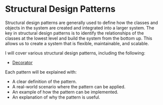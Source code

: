 # Structural Design Patterns

Structural design patterns are generally used to define how the classes and objects in the system are created and integrated into a larger system. The key in structural design patterns is to identify the relationships of the classes at the lowest level and build the system from the bottom up. This allows us to create a system that is flexible, maintainable, and scalable.

I will cover various structural design patterns, including the following:

- [Decorator](./Decorator/README.md)

Each pattern will be explained with:

- A clear definition of the pattern.
- A real-world scenario where the pattern can be applied.
- An example of how the pattern can be implemented.
- An explanation of why the pattern is useful.
